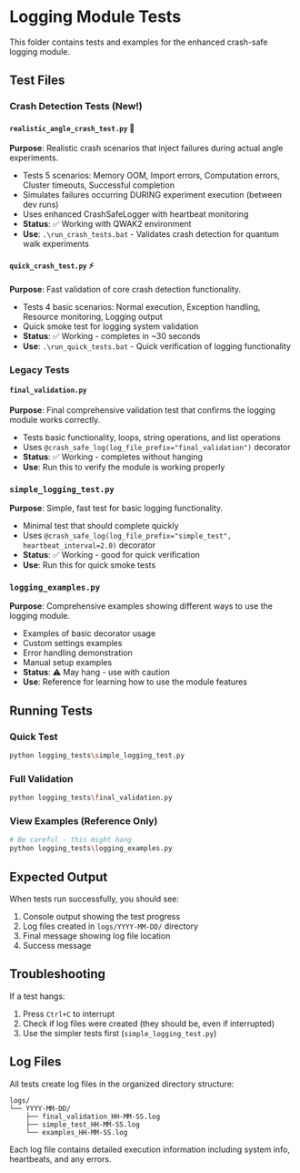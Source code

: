 # Logging Module Tests

This folder contains tests and examples for the enhanced crash-safe logging module.

## Test Files

### Crash Detection Tests (New!)

#### `realistic_angle_crash_test.py` 🎯
**Purpose**: Realistic crash scenarios that inject failures during actual angle experiments.
- Tests 5 scenarios: Memory OOM, Import errors, Computation errors, Cluster timeouts, Successful completion
- Simulates failures occurring DURING experiment execution (between dev runs)
- Uses enhanced CrashSafeLogger with heartbeat monitoring
- **Status**: ✅ Working with QWAK2 environment
- **Use**: `.\run_crash_tests.bat` - Validates crash detection for quantum walk experiments

#### `quick_crash_test.py` ⚡
**Purpose**: Fast validation of core crash detection functionality.
- Tests 4 basic scenarios: Normal execution, Exception handling, Resource monitoring, Logging output
- Quick smoke test for logging system validation
- **Status**: ✅ Working - completes in ~30 seconds
- **Use**: `.\run_quick_tests.bat` - Quick verification of logging functionality

### Legacy Tests

#### `final_validation.py`
**Purpose**: Final comprehensive validation test that confirms the logging module works correctly.
- Tests basic functionality, loops, string operations, and list operations
- Uses `@crash_safe_log(log_file_prefix="final_validation")` decorator
- **Status**: ✅ Working - completes without hanging
- **Use**: Run this to verify the module is working properly

### `simple_logging_test.py`
**Purpose**: Simple, fast test for basic logging functionality.
- Minimal test that should complete quickly
- Uses `@crash_safe_log(log_file_prefix="simple_test", heartbeat_interval=2.0)` decorator
- **Status**: ✅ Working - good for quick verification
- **Use**: Run this for quick smoke tests

### `logging_examples.py`
**Purpose**: Comprehensive examples showing different ways to use the logging module.
- Examples of basic decorator usage
- Custom settings examples
- Error handling demonstration
- Manual setup examples
- **Status**: ⚠️ May hang - use with caution
- **Use**: Reference for learning how to use the module features

## Running Tests

### Quick Test
```bash
python logging_tests\simple_logging_test.py
```

### Full Validation
```bash
python logging_tests\final_validation.py
```

### View Examples (Reference Only)
```bash
# Be careful - this might hang
python logging_tests\logging_examples.py
```

## Expected Output

When tests run successfully, you should see:
1. Console output showing the test progress
2. Log files created in `logs/YYYY-MM-DD/` directory
3. Final message showing log file location
4. Success message

## Troubleshooting

If a test hangs:
1. Press `Ctrl+C` to interrupt
2. Check if log files were created (they should be, even if interrupted)
3. Use the simpler tests first (`simple_logging_test.py`)

## Log Files

All tests create log files in the organized directory structure:
```
logs/
└── YYYY-MM-DD/
    ├── final_validation_HH-MM-SS.log
    ├── simple_test_HH-MM-SS.log
    └── examples_HH-MM-SS.log
```

Each log file contains detailed execution information including system info, heartbeats, and any errors.

